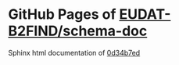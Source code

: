 GitHub Pages of [EUDAT-B2FIND/schema-doc](https://github.com/EUDAT-B2FIND/schema-doc.git)
===
Sphinx html documentation of [0d34b7ed](https://github.com/EUDAT-B2FIND/schema-doc/tree/0d34b7ed24b3568d3fddde524441afccbf81616a)
